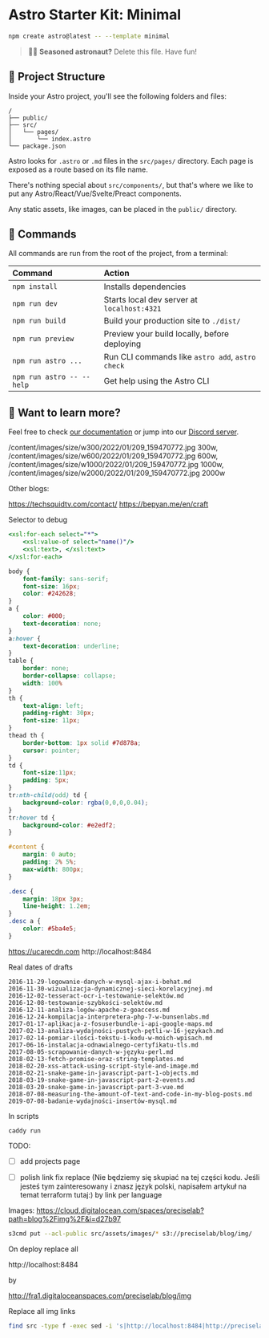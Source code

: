 # Astro Starter Kit: Minimal

```sh
npm create astro@latest -- --template minimal
```

> 🧑‍🚀 **Seasoned astronaut?** Delete this file. Have fun!

## 🚀 Project Structure

Inside your Astro project, you'll see the following folders and files:

```text
/
├── public/
├── src/
│   └── pages/
│       └── index.astro
└── package.json
```

Astro looks for `.astro` or `.md` files in the `src/pages/` directory. Each page is exposed as a route based on its file name.

There's nothing special about `src/components/`, but that's where we like to put any Astro/React/Vue/Svelte/Preact components.

Any static assets, like images, can be placed in the `public/` directory.

## 🧞 Commands

All commands are run from the root of the project, from a terminal:

| Command                   | Action                                           |
|:--------------------------|:-------------------------------------------------|
| `npm install`             | Installs dependencies                            |
| `npm run dev`             | Starts local dev server at `localhost:4321`      |
| `npm run build`           | Build your production site to `./dist/`          |
| `npm run preview`         | Preview your build locally, before deploying     |
| `npm run astro ...`       | Run CLI commands like `astro add`, `astro check` |
| `npm run astro -- --help` | Get help using the Astro CLI                     |

## 👀 Want to learn more?

Feel free to check [our documentation](https://docs.astro.build) or jump into our [Discord server](https://astro.build/chat).

/content/images/size/w300/2022/01/209_159470772.jpg 300w,
/content/images/size/w600/2022/01/209_159470772.jpg 600w,
/content/images/size/w1000/2022/01/209_159470772.jpg 1000w,
/content/images/size/w2000/2022/01/209_159470772.jpg 2000w

Other blogs:

https://techsquidtv.com/contact/
https://bepyan.me/en/craft

Selector to debug

```xsl
<xsl:for-each select="*">
    <xsl:value-of select="name()"/> 
    <xsl:text>, </xsl:text>
</xsl:for-each>
```


```css
body {
    font-family: sans-serif;
    font-size: 16px;
    color: #242628;
}
a {
    color: #000;
    text-decoration: none;
}
a:hover {
    text-decoration: underline;
}
table {
    border: none;
    border-collapse: collapse;
    width: 100%
}
th {
    text-align: left;
    padding-right: 30px;
    font-size: 11px;
}
thead th {
    border-bottom: 1px solid #7d878a;
    cursor: pointer;
}
td {
    font-size:11px;
    padding: 5px;
}
tr:nth-child(odd) td {
    background-color: rgba(0,0,0,0.04);
}
tr:hover td {
    background-color: #e2edf2;
}

#content {
    margin: 0 auto;
    padding: 2% 5%;
    max-width: 800px;
}

.desc {
    margin: 18px 3px;
    line-height: 1.2em;
}
.desc a {
    color: #5ba4e5;
}
```

https://ucarecdn.com
http://localhost:8484

Real dates of drafts

```
2016-11-29-logowanie-danych-w-mysql-ajax-i-behat.md
2016-11-30-wizualizacja-dynamicznej-sieci-korelacyjnej.md
2016-12-02-tesseract-ocr-i-testowanie-selektów.md
2016-12-08-testowanie-szybkości-selektów.md
2016-12-11-analiza-logów-apache-z-goaccess.md
2016-12-24-kompilacja-interpretera-php-7-w-bunsenlabs.md
2017-01-17-aplikacja-z-fosuserbundle-i-api-google-maps.md
2017-02-13-analiza-wydajności-pustych-pętli-w-16-językach.md
2017-02-14-pomiar-ilości-tekstu-i-kodu-w-moich-wpisach.md
2017-06-16-instalacja-odnawialnego-certyfikatu-tls.md
2017-08-05-scrapowanie-danych-w-języku-perl.md
2018-02-13-fetch-promise-oraz-string-templates.md
2018-02-20-xss-attack-using-script-style-and-image.md
2018-02-21-snake-game-in-javascript-part-1-objects.md
2018-03-19-snake-game-in-javascript-part-2-events.md
2018-03-20-snake-game-in-javascript-part-3-vue.md
2018-07-08-measuring-the-amount-of-text-and-code-in-my-blog-posts.md
2019-07-08-badanie-wydajności-insertów-mysql.md
```

In scripts

```
caddy run
```

TODO:
- [ ] add projects page
- [ ] polish link fix replace (Nie będziemy się skupiać na tej części kodu. Jeśli jesteś tym zainteresowany i znasz język polski, napisałem artykuł na temat terraform tutaj:) by link per language



Images: https://cloud.digitalocean.com/spaces/preciselab?path=blog%2Fimg%2F&i=d27b97

```bash
s3cmd put --acl-public src/assets/images/* s3://preciselab/blog/img/
```

On deploy replace all

http://localhost:8484

by

http://fra1.digitaloceanspaces.com/preciselab/blog/img

Replace all img links

```bash
find src -type f -exec sed -i 's|http://localhost:8484|http://preciselab.fra1.digitaloceanspaces.com/blog/img|g' {} +
```